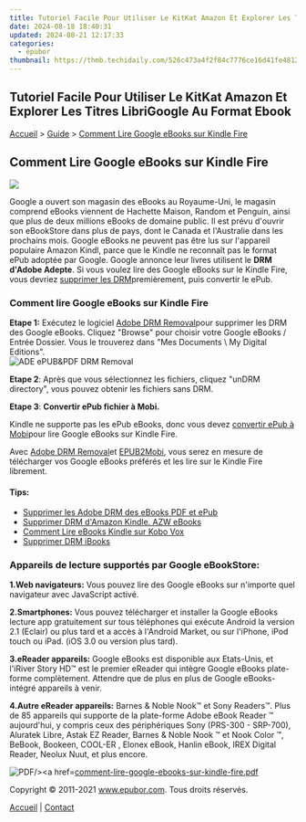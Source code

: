 ```yaml
---
title: Tutoriel Facile Pour Utiliser Le KitKat Amazon Et Explorer Les Titres LibriGoogle Au Format Ebook
date: 2024-08-18 18:40:31
updated: 2024-08-21 12:17:33
categories:
  - epubor
thumbnail: https://thmb.techidaily.com/526c473a4f2f84c7776ce16d41fe4812db866e7d193a0f319769e26791470115.jpg
---
```


## Tutoriel Facile Pour Utiliser Le KitKat Amazon Et Explorer Les Titres LibriGoogle Au Format Ebook

[Accueil](http://www.epubor.com/fr/) \> [Guide](https://tools.techidaily.com/epubor/products/) \> [Comment Lire Google eBooks sur Kindle Fire](https://tools.techidaily.com/epubor/products/)

## Comment Lire Google eBooks sur Kindle Fire

![](https://www.epubor.com/images/remote/D4/1D/D41D8C_s31-250x250.jpg)

Google a ouvert son magasin des eBooks au Royaume-Uni, le magasin comprend eBooks viennent de Hachette Maison, Random et Penguin, ainsi que plus de deux millions eBooks de domaine public. Il est prévu d'ouvrir son eBookStore dans plus de pays, dont le Canada et l'Australie dans les prochains mois. Google eBooks ne peuvent pas être lus sur l'appareil populaire Amazon Kindl, parce que le Kindle ne reconnaît pas le format ePub adoptée par Google. Google annonce leur livres utilisent le **DRM d'Adobe Adepte**. Si vous voulez lire des Google eBooks sur le Kindle Fire, vous devriez [supprimer les DRM](https://tools.techidaily.com/epubor/products/)premièrement, puis convertir le ePub.

### Comment lire Google eBooks sur Kindle Fire

**Etape 1:** Exécutez le logiciel [Adobe DRM Removal](https://tools.techidaily.com/epubor/products/)pour supprimer les DRM des Google eBooks. Cliquez "Browse" pour choisir votre Google eBooks / Entrée Dossier. Vous le trouverez dans "Mes Documents \\ My Digital Editions".  
![ADE ePUB&PDF DRM Removal](https://www.epubor.com/images/adobedrmremoval.jpg "epub&pdf drm removal")

**Etape 2**: Après que vous sélectionnez les fichiers, cliquez "unDRM directory", vous pouvez obtenir les fichiers sans DRM.

**Etape 3**: **Convertir ePub fichier à Mobi.**

Kindle ne supporte pas les ePub eBooks, donc vous devez [convertir ePub à Mobi](https://tools.techidaily.com/epubor/products/)pour lire Google eBooks sur Kindle Fire.

Avec [Adobe DRM Removal](https://tools.techidaily.com/epubor/products/)et [EPUB2Mobi](https://tools.techidaily.com/epubor/products/), vous serez en mesure de télécharger vos Google eBooks préférés et les lire sur le Kindle Fire librement.

#### Tips:

* [Supprimer les Adobe DRM des eBooks PDF et ePub](https://tools.techidaily.com/epubor/products/)
* [Supprimer DRM d'Amazon Kindle. AZW eBooks](https://tools.techidaily.com/epubor/products/)
* [Comment Lire eBooks Kindle sur Kobo Vox](https://tools.techidaily.com/epubor/products/)
* [Supprimer DRM iBooks](https://tools.techidaily.com/epubor/products/)

### Appareils de lecture supportés par Google eBookStore:

**1.Web navigateurs:** Vous pouvez lire des Google eBooks sur n'importe quel navigateur avec JavaScript activé.

**2.Smartphones:** Vous pouvez télécharger et installer la Google eBooks lecture app gratuitement sur tous téléphones qui exécute Android la version 2.1 (Eclair) ou plus tard et a accès à l'Android Market, ou sur l'iPhone, iPod touch ou iPad. (iOS 3.0 ou version plus tard).

**3.eReader appareils:** Google eBooks est disponible aux Etats-Unis, et l'iRiver Story HD™ est le premier eReader qui intègre Google eBooks plate-forme complètement. Attendre que de plus en plus de Google eBooks-intégré appareils à venir.

**4.Autre eReader appareils:** Barnes & Noble Nook™ et Sony Readers™. Plus de 85 appareils qui supporte de la plate-forme Adobe eBook Reader ™ aujourd'hui, y compris ceux des périphériques Sony (PRS-300 - SRP-700), Aluratek Libre, Astak EZ Reader, Barnes & Noble Nook ™ et Nook Color ™, BeBook, Bookeen, COOL-ER , Elonex eBook, Hanlin eBook, IREX Digital Reader, Neolux Nuut, et plus encore.

![PDF/><a href=](https://www.epubor.com/images/remote/D4/1D/D41D8C_5F5pdf_icon.gif)[comment-lire-google-ebooks-sur-kindle-fire.pdf](https://www.epubor.com/images/uppic/comment-lire-google-ebooks-sur-kindle-fire.pdf)
  
  
Copyright © 2011-2021 www.epubor.com. Tous droits réservés. 

[Accueil](http://www.epubor.com/fr/) | [Contact](http://www.epubor.com/fr/mailto:support@epubor.com)

<ins class="adsbygoogle"
     style="display:block"
     data-ad-format="autorelaxed"
     data-ad-client="ca-pub-7571918770474297"
     data-ad-slot="1223367746"></ins>



<ins class="adsbygoogle"
     style="display:block"
     data-ad-client="ca-pub-7571918770474297"
     data-ad-slot="8358498916"
     data-ad-format="auto"
     data-full-width-responsive="true"></ins>
